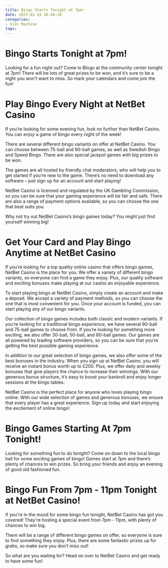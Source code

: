 ```yaml
---
title: Bingo Starts Tonight at 7pm!
date: 2023-01-15 16:44:28
categories:
- Slot Machine
tags:
---
```



#  Bingo Starts Tonight at 7pm!

Looking for a fun night out? Come to Bingo at the community center tonight at 7pm! There will be lots of great prizes to be won, and it’s sure to be a night you won’t want to miss. So mark your calendars and come join the fun!

#  Play Bingo Every Night at NetBet Casino

If you’re looking for some evening fun, look no further than NetBet Casino. You can enjoy a game of bingo every night of the week!

There are several different bingo variants on offer at NetBet Casino. You can choose between 75-ball and 90-ball games, as well as Swedish Bingo and Speed Bingo. There are also special jackpot games with big prizes to be won.

The games are all hosted by friendly chat moderators, who will help you to get started if you’re new to the game. There’s no need to download any software – just sign up for an account and start playing!

NetBet Casino is licensed and regulated by the UK Gambling Commission, so you can be sure that your gaming experience will be fair and safe. There are also a range of payment options available, so you can choose the one that best suits you.

Why not try out NetBet Casino’s bingo games today? You might just find yourself winning big!

#  Get Your Card and Play Bingo Anytime at NetBet Casino

If you’re looking for a top quality online casino that offers bingo games, NetBet Casino is the place for you. We offer a variety of different bingo variants, so everyone can find a game they enjoy. Plus, our quality software and exciting bonuses make playing at our casino an enjoyable experience.

To start playing bingo at NetBet Casino, simply create an account and make a deposit. We accept a variety of payment methods, so you can choose the one that is most convenient for you. Once your account is funded, you can start playing any of our bingo variants.

Our collection of bingo games includes both classic and modern variants. If you’re looking for a traditional bingo experience, we have several 90-ball and 75-ball games to choose from. If you’re looking for something more exciting, we also offer 30-ball, 50-ball, and 80-ball games. Our games are all powered by leading software providers, so you can be sure that you’re getting the best possible gaming experience.

In addition to our great selection of bingo games, we also offer some of the best bonuses in the industry. When you sign up at NetBet Casino, you will receive an instant bonus worth up to £200. Plus, we offer daily and weekly bonuses that give players the chance to increase their winnings. With our generous bonus structure, it’s easy to boost your bankroll and enjoy longer sessions at the bingo tables.

NetBet Casino is the perfect place for anyone who loves playing bingo online. With our wide selection of games and generous bonuses, we ensure that every player has a great experience. Sign up today and start enjoying the excitement of online bingo!

#  Bingo Games Starting At 7pm Tonight!

Looking for something fun to do tonight? Come on down to the local bingo hall for some exciting games of bingo! Games start at 7pm and there’s plenty of chances to win prizes. So bring your friends and enjoy an evening of good old fashioned fun.

#  Bingo Fun From 7pm - 11pm Tonight at NetBet Casino!

If you're in the mood for some bingo fun tonight, NetBet Casino has got you covered! They're hosting a special event from 7pm - 11pm, with plenty of chances to win big.

There will be a range of different bingo games on offer, so everyone is sure to find something they enjoy. Plus, there are some fantastic prizes up for grabs, so make sure you don't miss out!

So what are you waiting for? Head on over to NetBet Casino and get ready to have some fun!